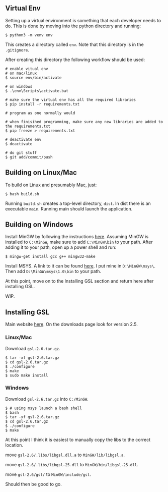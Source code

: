 

## Virtual Env
Setting up a virtual environment is something that each developer needs to do. This is done by moving into the python directory and running:

```$ python3 -m venv env```

This creates a directory called `env`. Note that this directory is in the `.gitignore`.

After creating this directory the following workflow should be used:
```
# enable vitual env
# on mac/linux
$ source env/bin/activate

# on windows
$ .\env\Scripts\activate.bat

# make sure the virtual env has all the required libraries
$ pip install -r requirements.txt

# program as one normally would

# when finisihed programming, make sure any new libraries are added to the requirements.txt
$ pip freeze > requirements.txt

# deactivate env
$ deactivate

# do git stuff
$ git add/commit/push

```


## Building on Linux/Mac

To build on Linux and presumably Mac, just:

```
$ bash build.sh
```

Running `build.sh` creates a top-level directory, `dist`. In dist there is an executable `main`. Running main should launch the application.
## Building on Windows

Install MinGW by following the instructions [here](http://www.mingw.org/wiki/Getting_Started). 
Assuming MinGW is installed to `C:\MinGW`, make sure to add `C:\MinGW\bin` to your path.
After adding it to your path, open up a power shell and run:
```
$ mingw-get install gcc g++ mingw32-make
```

Install MSYS. A link to it can be found [here](http://www.mingw.org/wiki/MSYS).
I put mine in `D:\MinGW\msys\`. Then add `D:\MinGW\msys\1.0\bin` to your path.

At this point, move on to the Installing GSL section and return here after installing GSL.

WIP.


## Installing GSL

Main website [here](https://www.gnu.org/software/gsl/). On the downloads page look for version 2.5.

### Linux/Mac

Download `gsl-2.6.tar.gz`.
```
$ tar -xf gsl-2.6.tar.gz
$ cd gsl-2.6.tar.gz
$ ./configure
$ make
$ sudo make install
```

### Windows

Download `gsl-2.6.tar.gz` into `C:/MinGW`.

```
$ # using msys launch a bash shell
$ bash
$ tar -xf gsl-2.6.tar.gz
$ cd gsl-2.6.tar.gz
$ ./configure
$ make
```

At this point I think it is easiest to manually copy the libs to the correct location.

move `gsl-2.6/.libs/libgsl.dll.a` to `MinGW/lib/libgsl.a`.

move `gsl-2.6/.libs/libgsl-25.dll` to `MinGW/bin/libgsl-25.dll`.

move `gsl-2.6/gsl/` to `MinGW/include/gsl`.

Should then be good to go.



